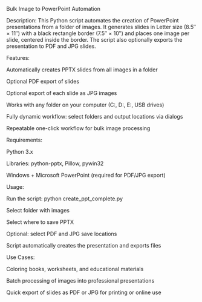 Bulk Image to PowerPoint Automation

Description:
This Python script automates the creation of PowerPoint presentations from a folder of images. It generates slides in Letter size (8.5″ × 11″) with a black rectangle border (7.5″ × 10″) and places one image per slide, centered inside the border. The script also optionally exports the presentation to PDF and JPG slides.

Features:

Automatically creates PPTX slides from all images in a folder

Optional PDF export of slides

Optional export of each slide as JPG images

Works with any folder on your computer (C:, D:, E:, USB drives)

Fully dynamic workflow: select folders and output locations via dialogs

Repeatable one-click workflow for bulk image processing

Requirements:

Python 3.x

Libraries: python-pptx, Pillow, pywin32

Windows + Microsoft PowerPoint (required for PDF/JPG export)

Usage:

Run the script: python create_ppt_complete.py

Select folder with images

Select where to save PPTX

Optional: select PDF and JPG save locations

Script automatically creates the presentation and exports files

Use Cases:

Coloring books, worksheets, and educational materials

Batch processing of images into professional presentations

Quick export of slides as PDF or JPG for printing or online use
